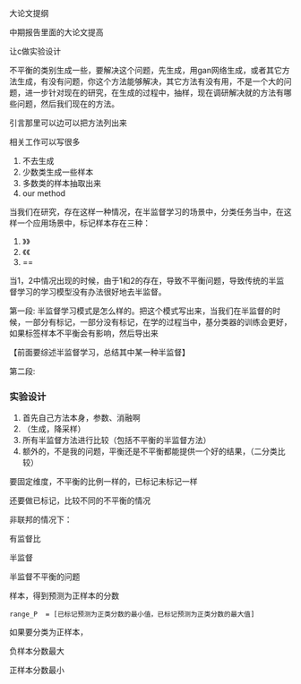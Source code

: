 大论文提纲

中期报告里面的大论文提高

让c做实验设计





不平衡的类别生成一些，要解决这个问题，先生成，用gan网络生成，或者其它方法生成，有没有问题，你这个方法能够解决，其它方法有没有用，不是一个大的问题，进一步针对现在的研究，在生成的过程中，抽样，现在调研解决就的方法有哪些问题，然后我们现在的方法。

引言那里可以边可以把方法列出来

相关工作可以写很多





1. 不去生成
2. 少数类生成一些样本
3. 多数类的样本抽取出来
4. our method



当我们在研究，存在这样一种情况，在半监督学习的场景中，分类任务当中，在这样一个应用场景中，标记样本存在三种：

1. 》》
2. 《《
3. ==

当1，2中情况出现的时候，由于1和2的存在，导致不平衡问题，导致传统的半监督学习的学习模型没有办法很好地去半监督。

第一段: 半监督学习模式是怎么样的。把这个模式写出来，当我们在半监督的时候，一部分有标记，一部分没有标记，在学的过程当中，基分类器的训练会更好，如果标签样本不平衡会有影响，然后导出来

【前面要综述半监督学习，总结其中某一种半监督】

第二段:



### 实验设计

1. 首先自己方法本身，参数、消融啊
2. （生成，降采样）
3. 所有半监督方法进行比较（包括不平衡的半监督方法）
4. 额外的，不是我的问题，平衡还是不平衡都能提供一个好的结果，（二分类比较）



要固定维度，不平衡的比例一样的，已标记未标记一样

还要做已标记，比较不同的不平衡的情况



非联邦的情况下：

有监督比

半监督

半监督不平衡的问题



样本，得到预测为正样本的分数

```
range_P  = [已标记预测为正类分数的最小值，已标记预测为正类分数的最大值]
```

如果要分类为正样本，

负样本分数最大



正样本分数最小



